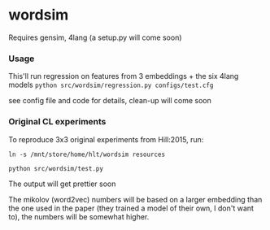 # wordsim

Requires gensim, 4lang (a setup.py will come soon)

### Usage

This'll run regression on features from 3 embeddings + the six 4lang models
`python src/wordsim/regression.py configs/test.cfg`

see config file and code for details, clean-up will come soon

### Original CL experiments
To reproduce 3x3 original experiments from Hill:2015, run:

`ln -s /mnt/store/home/hlt/wordsim resources`

`python src/wordsim/test.py`

The output will get prettier soon

The mikolov (word2vec) numbers will be based on a larger embedding than the
one used in the paper (they trained a model of their own, I don't want to),
the numbers will be somewhat higher.

